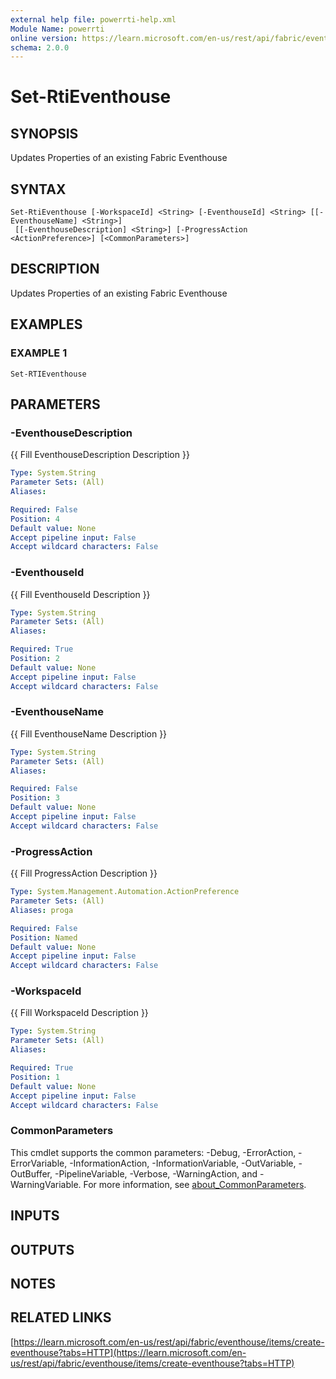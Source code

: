 ```yaml
---
external help file: powerrti-help.xml
Module Name: powerrti
online version: https://learn.microsoft.com/en-us/rest/api/fabric/eventhouse/items/create-eventhouse?tabs=HTTP
schema: 2.0.0
---
```


# Set-RtiEventhouse

## SYNOPSIS
Updates Properties of an existing Fabric Eventhouse

## SYNTAX

```
Set-RtiEventhouse [-WorkspaceId] <String> [-EventhouseId] <String> [[-EventhouseName] <String>]
 [[-EventhouseDescription] <String>] [-ProgressAction <ActionPreference>] [<CommonParameters>]
```

## DESCRIPTION
Updates Properties of an existing Fabric Eventhouse

## EXAMPLES

### EXAMPLE 1
```
Set-RTIEventhouse
```

## PARAMETERS

### -EventhouseDescription
{{ Fill EventhouseDescription Description }}

```yaml
Type: System.String
Parameter Sets: (All)
Aliases:

Required: False
Position: 4
Default value: None
Accept pipeline input: False
Accept wildcard characters: False
```

### -EventhouseId
{{ Fill EventhouseId Description }}

```yaml
Type: System.String
Parameter Sets: (All)
Aliases:

Required: True
Position: 2
Default value: None
Accept pipeline input: False
Accept wildcard characters: False
```

### -EventhouseName
{{ Fill EventhouseName Description }}

```yaml
Type: System.String
Parameter Sets: (All)
Aliases:

Required: False
Position: 3
Default value: None
Accept pipeline input: False
Accept wildcard characters: False
```

### -ProgressAction
{{ Fill ProgressAction Description }}

```yaml
Type: System.Management.Automation.ActionPreference
Parameter Sets: (All)
Aliases: proga

Required: False
Position: Named
Default value: None
Accept pipeline input: False
Accept wildcard characters: False
```

### -WorkspaceId
{{ Fill WorkspaceId Description }}

```yaml
Type: System.String
Parameter Sets: (All)
Aliases:

Required: True
Position: 1
Default value: None
Accept pipeline input: False
Accept wildcard characters: False
```

### CommonParameters
This cmdlet supports the common parameters: -Debug, -ErrorAction, -ErrorVariable, -InformationAction, -InformationVariable, -OutVariable, -OutBuffer, -PipelineVariable, -Verbose, -WarningAction, and -WarningVariable. For more information, see [about_CommonParameters](http://go.microsoft.com/fwlink/?LinkID=113216).

## INPUTS

## OUTPUTS

## NOTES

## RELATED LINKS

[https://learn.microsoft.com/en-us/rest/api/fabric/eventhouse/items/create-eventhouse?tabs=HTTP](https://learn.microsoft.com/en-us/rest/api/fabric/eventhouse/items/create-eventhouse?tabs=HTTP)

